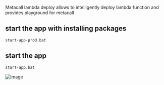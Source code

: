 Metacall lambda deploy allows to intelligently deploy lambda function and provides playground for metacall 
## start the app with installing packages 
```
start-app-prod.bat
```
## start the app 
```
start-app.bat
```
![image](https://user-images.githubusercontent.com/66236446/227729813-64300958-d856-44cf-85ec-40d50b7f2c15.png)
